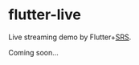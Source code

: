 # flutter-live

Live streaming demo by Flutter+[SRS](https://github.com/ossrs/srs).

Coming soon...

